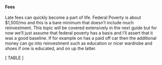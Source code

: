 #### Fees

Late fees can quickly become a part of life. Federal Poverty is about $1,500/mo and this is a bare 
minimum that doesn’t include much reinvestment. This topic will be covered extensively in the next 
guide but for now we’ll just assume that federal poverty has a basis and I’ll assert that it was a good 
baseline. If for example on has a paid off car then the additional money can go into reinvestment such
as education or nicer wardrobe and shoes if one is educated, and on up the latter. 

[ TABLE ]